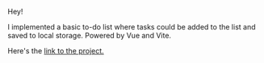 Hey!

I implemented a basic to-do list where tasks could be added to the list and saved to local storage. Powered by Vue and Vite.

Here's the [link to the project.](https://vlakh-todolist-vue.netlify.app/)
